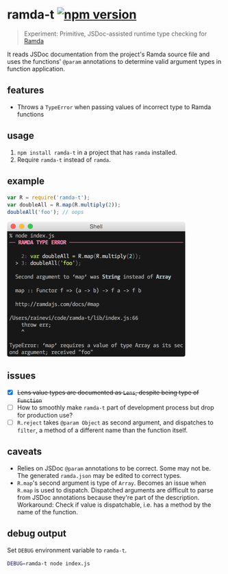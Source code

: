 # ramda-t [![npm version](https://badge.fury.io/js/ramda-t.svg)](https://www.npmjs.com/package/ramda-t)

> Experiment: Primitive, JSDoc-assisted runtime type checking for [Ramda][ramda]

It reads JSDoc documentation from the project's Ramda source file and uses
the functions' `@param` annotations to determine valid argument types in
function application.

## features

- Throws a `TypeError` when passing values of incorrect type to Ramda
  functions

## usage

1. `npm install ramda-t` in a project that has `ramda` installed.
2. Require `ramda-t` instead of `ramda`.

## example

```js
var R = require('ramda-t');
var doubleAll = R.map(R.multiply(2));
doubleAll('foo'); // oops
```

<img src="https://raw.githubusercontent.com/raine/ramda-t/media/example.png" width="416" height="315">

## issues

- [x] ~~Lens value types are documented as `Lens`, despite being type of `Function`~~
- [ ] How to smoothly make `ramda-t` part of development process but drop
      for production use?
- [ ] `R.reject` takes `@param Object` as second argument, and dispatches to
      `filter`, a method of a different name than the function itself.

## caveats

- Relies on JSDoc `@param` annotations to be correct. Some may not be.
  The generated `ramda.json` may be edited to correct types.
- `R.map`'s second argument is type of `Array`. Becomes an issue when `R.map`
  is used to dispatch. Dispatched arguments are difficult to parse from JSDoc
  annotations because they're part of the description. Workaround: Check if
  value is dispatchable, i.e. has a method by the name of the function.

## debug output

Set `DEBUG` environment variable to `ramda-t`.

```sh
DEBUG=ramda-t node index.js
```

[ramda]: http://ramdajs.com
